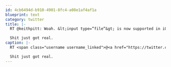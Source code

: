 ```yaml
---
id: 4cb6494d-b910-4901-8fc4-a08e1af4af1a
blueprint: text
category: twitter
title: |-
  RT @keithpitt: Woah. &lt;input type=”file”&gt; is now supported in iOS6.

  Shit just got real.
caption: |-
  RT <span class="username username_linked">@<a href="https://twitter.com/keithpitt" title="Keith Pitt.yaml">keithpitt</a></span>: Woah. &lt;input type=”file”&gt; is now supported in iOS6.

  Shit just got real.
---
```

